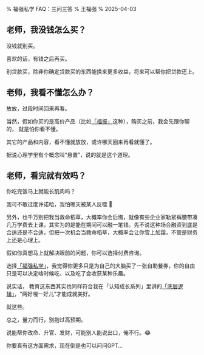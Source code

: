 % 福强私学 FAQ：三问三答
% 王福强
% 2025-04-03


## 老师，我没钱怎么买？

没钱就别买。

喜欢的话，有钱之后再买。

别贷款买，除非你确定贷款买的东西能换来更多收益，将来可以帮你把贷款还上。

## 老师，我看不懂怎么办？

放放，过段时间回来再看。

当然，假如你买的是高价产品（比如[「福报」](https://wfq.gumroad.com/l/fb)这种），购买之前，我会先跟你聊的， 就是怕你看不懂。

其它的产品和内容，看不懂就放放，或许哪天回来再看就懂了。

据说心理学里有个概念叫“悬置”，说的就是这个道理。



## 老师，看完就有效吗？

你吃完饭马上就能长肌肉吗？

我可不敢过度许诺哈，我怕哪天被某人反噬 🤣

另外，也千万别把我当救命稻草，大概率你会后悔，就像有些企业家勒紧裤腰带凑几万学费去上课，其实为的是能在期间可以融一笔钱。先不说这种场合融资到底是合适还是不合适，但把一次机会当救命稻草，大概率会让你雪上加霜，不管是财务上还是心理上。

假如你真想马上就解决眼前的问题，你可以选择付费咨询。 

选择[「福强私学」](https://afoo.me/kb.html)，我觉得你更多只是为自己的大脑买了一张自助餐券，你的自由只是可以决定啥时候吃、以及吃了会收获某种乐趣。

说实话， 教育这东西其实也同样符合我在「认知成长系列」里讲的[「底层逻辑」](https://wfq.gumroad.com/l/3rules)，“两好嘎一好儿”才能成就美好。 

就这些。

总之，量力而行，别抱过高预期。

说能帮你改命、升官、发财，可能别人能说出口，俺不行。😂

你要真有这方面需求，现在倒是也可以问问GPT...